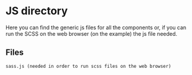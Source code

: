 # JS directory

Here you can find the generic js files for all the components or, if you can run the SCSS on the web browser (on the example) the js file needed.

## Files
```
sass.js (needed in order to run scss files on the web browser)
```
